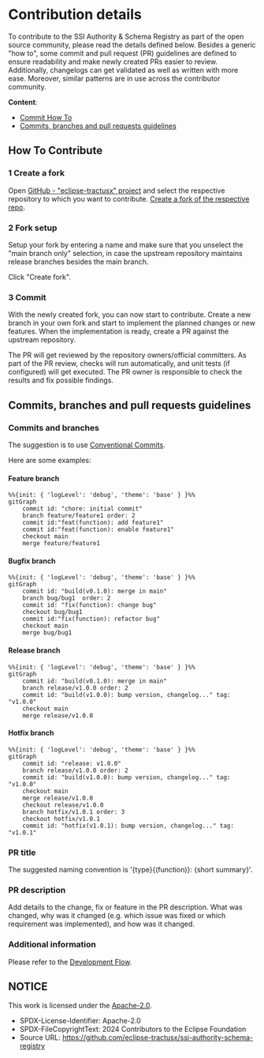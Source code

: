 # Contribution details

To contribute to the SSI Authority & Schema Registry as part of the open source community, please read the details defined below.
Besides a generic "how to", some commit and pull request (PR) guidelines are defined to ensure readability and make newly created PRs easier to review. Additionally, changelogs can get validated as well as written with more ease. Moreover, similar patterns are in use across the contributor community.

**Content**:

- [Commit How To](#how-to-contribute)
- [Commits, branches and pull requests guidelines](#commits-branches-and-pull-requests-guidelines)

## How To Contribute

### 1 Create a fork

Open [GitHub - "eclipse-tractusx" project](https://github.com/eclipse-tractusx) and select the respective repository to which you want to contribute.
[Create a fork of the respective repo](https://docs.github.com/en/get-started/quickstart/fork-a-repo).

### 2 Fork setup

Setup your fork by entering a name and make sure that you unselect the "main branch only" selection, in case the upstream repository maintains release branches besides the main branch.

Click "Create fork".

### 3 Commit

With the newly created fork, you can now start to contribute. Create a new branch in your own fork and start to implement the planned changes or new features.
When the implementation is ready, create a PR against the upstream repository.

The PR will get reviewed by the repository owners/official committers.
As part of the PR review, checks will run automatically, and unit tests (if configured) will get executed. The PR owner is responsible to check the results and fix possible findings.

## Commits, branches and pull requests guidelines

### Commits and branches

The suggestion is to use [Conventional Commits](https://www.conventionalcommits.org/en/v1.0.0/).

Here are some examples:

#### Feature branch

```mermaid
%%{init: { 'logLevel': 'debug', 'theme': 'base' } }%%
gitGraph
    commit id: "chore: initial commit"
    branch feature/feature1 order: 2
    commit id:"feat(function): add feature1"
    commit id:"feat(function): enable feature1"
    checkout main
    merge feature/feature1
```

#### Bugfix branch

```mermaid
%%{init: { 'logLevel': 'debug', 'theme': 'base' } }%%
gitGraph
    commit id: "build(v0.1.0): merge in main"
    branch bug/bug1  order: 2
    commit id: "fix(function): change bug"
    checkout bug/bug1
    commit id:"fix(function): refactor bug"
    checkout main
    merge bug/bug1
```

#### Release branch

```mermaid
%%{init: { 'logLevel': 'debug', 'theme': 'base' } }%%
gitGraph
    commit id: "build(v0.1.0): merge in main"
    branch release/v1.0.0 order: 2
    commit id: "build(v1.0.0): bump version, changelog..." tag: "v1.0.0"
    checkout main
    merge release/v1.0.0
```

####  Hotfix branch

```mermaid
%%{init: { 'logLevel': 'debug', 'theme': 'base' } }%%
gitGraph
    commit id: "release: v1.0.0"
    branch release/v1.0.0 order: 2
    commit id: "build(v1.0.0): bump version, changelog..." tag: "v1.0.0"
    checkout main
    merge release/v1.0.0
    checkout release/v1.0.0
    branch hotfix/v1.0.1 order: 3
    checkout hotfix/v1.0.1
    commit id: "hotfix(v1.0.1): bump version, changelog..." tag: "v1.0.1"
```

### PR title

The suggested naming convention is '{type}{(function)}: {short summary}'.

### PR description

Add details to the change, fix or feature in the PR description.
What was changed, why was it changed (e.g. which issue was fixed or which requirement was implemented), and how was it changed.

### Additional information

Please refer to the [Development Flow](./Dev-flow_git-diagram.md).

## NOTICE

This work is licensed under the [Apache-2.0](https://www.apache.org/licenses/LICENSE-2.0).

- SPDX-License-Identifier: Apache-2.0
- SPDX-FileCopyrightText: 2024 Contributors to the Eclipse Foundation
- Source URL: <https://github.com/eclipse-tractusx/ssi-authority-schema-registry>
